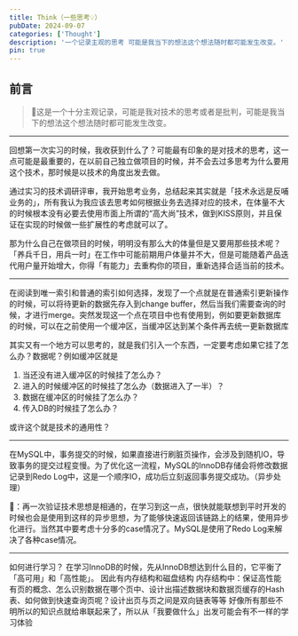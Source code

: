 ```yaml
---
title: Think（一些思考💡）
pubDate: 2024-09-07
categories: ['Thought']
description: '一个记录主观的思考 可能是我当下的想法这个想法随时都可能发生改变。'
pin: true
---
```


## 前言

> 📝这是一个十分主观记录，可能是我对技术的思考或者是批判，可能是我当下的想法这个想法随时都可能发生改变。

---

回想第一次实习的时候，我收获到什么了？可能最有印象的是对技术的思考，这一点可能是最重要的，在以前自己独立做项目的时候，并不会去过多思考为什么要用这个技术，那时候是以技术的角度出发去做。

通过实习的技术调研评审，我开始思考业务，总结起来其实就是「技术永远是反哺业务的」，所有我认为我应该去思考如何根据业务去选择对应的技术，在体量不大的时候根本没有必要去使用市面上所谓的“高大尚”技术，做到KISS原则，并且保证在实现的时候做一些扩展性的考虑就可以了。

那为什么自己在做项目的时候，明明没有那么大的体量但是又要用那些技术呢？「养兵千日，用兵一时」在工作中可能前期用户体量并不大，但是可能随着产品迭代用户量开始增大，你得「有能力」去重构你的项目，重新选择合适当前的技术。

---

在阅读到唯一索引和普通的索引如何选择，发现了一个点就是在普通索引更新操作的时候，可以将待更新的数据先存入到change buffer，然后当我们需要查询的时候，才进行merge。突然发现这一个点在项目中也有使用到，例如要更新数据库的时候，可以在之前使用一个缓冲区，当缓冲区达到某个条件再去统一更新数据库

其实又有一个地方可以思考的，就是我们引入一个东西，一定要考虑如果它挂了怎么办？数据呢？例如缓冲区就是

1. 当还没有进入缓冲区的时候挂了怎么办？
2. 进入的时候缓冲区的时候挂了怎么办（数据进入了一半）？
3. 数据在缓冲区的时候挂了怎么办？
4. 传入DB的时候挂了怎么办？

或许这个就是技术的通用性？

---

在MySQL中，事务提交的时候，如果直接进行刷脏页操作，会涉及到随机IO，导致事务的提交过程变慢。为了优化这一流程，MySQL的InnoDB存储会将修改数据记录到Redo Log中，这是一个顺序IO，成功后立刻返回事务提交成功。（异步处理）

💃：再一次验证技术思想是相通的，在学习到这一点，很快就能联想到平时开发的时候也会是使用到这样的异步思想，为了能够快速返回该链路上的结果，使用异步化进行。当然其中要考虑十分多的case情况了。MySQL是使用了Redo Log来解决了各种case情况。

---

如何进行学习？
在学习InnoDB的时候，先从InnoDB想达到什么目的，它平衡了「高可用」和「高性能」。
因此有内存结构和磁盘结构
内存结构中：保证高性能有页的概念、怎么识别数据在哪个页中、设计出描述数据块和数据页缓存的Hash表、如何做到快速查询页呢？设计出页与页之间是双向链表等等
好像所有那些不明所以的知识点就给串联起来了，所以从「我要做什么」出发可能会有不一样的学习体验
